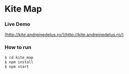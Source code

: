# Kite Map

### Live Demo

[http://kite.andreinedelus.ro/](http://kite.andreinedelus.ro/)


### How to run

```sh
$ cd kite_map
$ npm install
$ npm start
```
